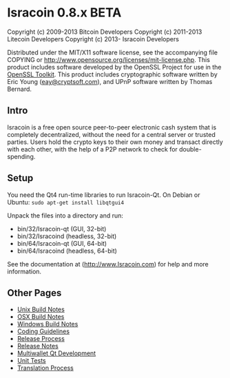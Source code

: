 Isracoin 0.8.x BETA
====================

Copyright (c) 2009-2013 Bitcoin Developers
Copyright (c) 2011-2013 Litecoin Developers
Copyright (c) 2013- Isracoin Developers

Distributed under the MIT/X11 software license, see the accompanying
file COPYING or http://www.opensource.org/licenses/mit-license.php.
This product includes software developed by the OpenSSL Project for use in the [OpenSSL Toolkit](http://www.openssl.org/). This product includes
cryptographic software written by Eric Young ([eay@cryptsoft.com](mailto:eay@cryptsoft.com)), and UPnP software written by Thomas Bernard.


Intro
---------------------
Isracoin is a free open source peer-to-peer electronic cash system that is
completely decentralized, without the need for a central server or trusted
parties.  Users hold the crypto keys to their own money and transact directly
with each other, with the help of a P2P network to check for double-spending.


Setup
---------------------
You need the Qt4 run-time libraries to run Isracoin-Qt. On Debian or Ubuntu:
        `sudo apt-get install libqtgui4`

Unpack the files into a directory and run:

- bin/32/Isracoin-qt (GUI, 32-bit)
- bin/32/Isracoind (headless, 32-bit)
- bin/64/Isracoin-qt (GUI, 64-bit)
- bin/64/Isracoind (headless, 64-bit)

See the documentation at (http://www.Isracoin.com)
for help and more information.
                                                                                                                                                                           
                                                                                                                                                                           
Other Pages                                                                                                                                                                
---------------------                                                                                                                                                      
- [Unix Build Notes](build-unix.md)                                                                                                                                        
- [OSX Build Notes](build-osx.md)                                                                                                                                          
- [Windows Build Notes](build-msw.md)                                                                                                                                      
- [Coding Guidelines](coding.md)                                                                                                                                           
- [Release Process](release-process.md)                                                                                                                                    
- [Release Notes](release-notes.md)                                                                                                                                        
- [Multiwallet Qt Development](multiwallet-qt.md)                                                                                                                          
- [Unit Tests](unit-tests.md)                                                                                                                                              
- [Translation Process](translation_process.md)
